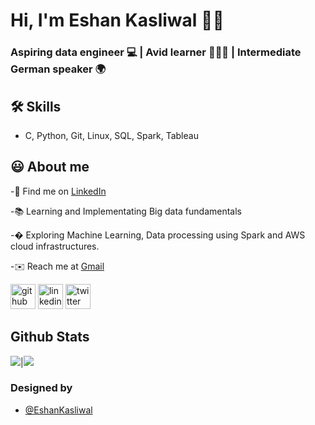 
# Hi, I'm Eshan Kasliwal 👋🏻

  
### Aspiring data engineer 💻 | Avid learner 👨🏻‍💻 | Intermediate German speaker 🌍


## 🛠 Skills
- C, Python, Git, Linux, SQL, Spark, Tableau 

  
## 😃 About me 
 -🍳 Find me on [LinkedIn](https://www.linkedin.com/in/eshan-kasliwal-59538017a/)
 
 -📚 Learning and Implementating Big data fundamentals 
 
 -� Exploring Machine Learning, Data processing using Spark and AWS cloud infrastructures. 
 
 -✉️ Reach me at [Gmail](eshan.kasliwal@gmail.com)

  [<img src='https://cdn.jsdelivr.net/npm/simple-icons@3.0.1/icons/github.svg' alt='github' height='40'>](https://github.com/https://github.com/EshanKasliwal)  [<img src='https://cdn.jsdelivr.net/npm/simple-icons@3.0.1/icons/linkedin.svg' alt='linkedin' height='40'>](https://www.linkedin.com/in/https://www.linkedin.com/in/eshan-kasliwal-59538017a//)  [<img src='https://cdn.jsdelivr.net/npm/simple-icons@3.0.1/icons/twitter.svg' alt='twitter' height='40'>](https://twitter.com/https://twitter.com/EshanKasliwal)  


## Github Stats

<img src="https://github-readme-stats.vercel.app/api?username=EshanKasliwal&&show_icons=true&count_private=true&theme=github_dark">|<img src="https://github-readme-streak-stats.herokuapp.com/?user=EshanKasliwal&theme=blueberry_duo"/>


### Designed by 

- [@EshanKasliwal](https://www.github.com/EshanKasliwal)

  
